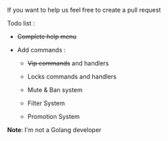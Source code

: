 If you want to help us feel free to create a pull request

Todo list :

- ~~Complete help menu~~

- Add commands :

  - ~~Vip commands~~ and handlers
  
  - Locks commands and handlers

  - Mute & Ban system
  - Filter System
  - Promotion System


**Note**: I'm not a Golang developer
